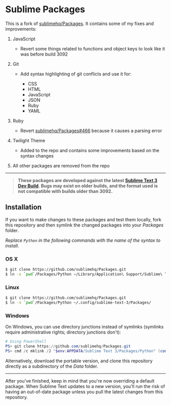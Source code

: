 # Sublime Packages

This is a fork of [sublimehq/Packages](https://github.com/sublimehq/Packages).
It contains some of my fixes and improvements:

1. JavaScript

    - Revert some things related to functions and object keys to look like it was before build 3092

1. Git

    - Add syntax highlighting of git conflicts and use it for:

        - CSS
        - HTML
        - JavaScript
        - JSON
        - Ruby
        - YAML

1. Ruby

    - Revert [sublimehq/Packages#466](https://github.com/sublimehq/Packages/pull/466) because it causes a parsing error

1. Twilight Theme

    - Added to the repo and contains some improvements based on the syntax changes

1. All other packages are removed from the repo

---

> **These packages are developed against the latest [Sublime Text 3 Dev Build](http://sublimetext.com/3dev). Bugs may exist on older builds, and the format used is not compatible with builds older than 3092.**

## Installation

If you want to make changes to these packages and test them locally, fork this repository and then symlink the changed packages into your *Packages* folder.

*Replace `Python` in the following commands with the name of the syntax to install.*

### OS X

```bash
$ git clone https://github.com/sublimehq/Packages.git
$ ln -s `pwd`/Packages/Python ~/Library/Application\ Support/Sublime\ Text\ 3/Packages/
```

### Linux

```bash
$ git clone https://github.com/sublimehq/Packages.git
$ ln -s `pwd`/Packages/Python ~/.config/sublime-text-3/Packages/
```

### Windows

On Windows, you can use directory junctions instead of symlinks (symlinks require administrative rights; directory junctions don't):

```powershell
# Using PowerShell
PS> git clone https://github.com/sublimehq/Packages.git
PS> cmd /c mklink /J "$env:APPDATA/Sublime Text 3/Packages/Python" (convert-path ./Packages/Python)
```

Alternatively, download the portable version, and clone this repository directly as a subdirectory of the *Data* folder.

---

After you've finished, keep in mind that you're now overriding a default package. When Sublime Text updates to a new version, you'll run the risk of having an out-of-date package unless you pull the latest changes from this repository.
